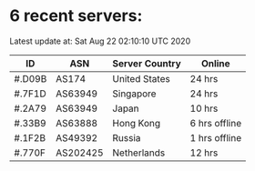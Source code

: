 # 6 recent servers:

Latest update at: Sat Aug 22 02:10:10 UTC 2020

| ID | ASN | Server Country | Online |
| -- | --- | -------------- | ------ |
| #.D09B | AS174 | United States | 24 hrs |
| #.7F1D | AS63949 | Singapore | 24 hrs |
| #.2A79 | AS63949 | Japan | 10 hrs |
| #.33B9 | AS63888 | Hong Kong | 6 hrs offline |
| #.1F2B | AS49392 | Russia | 1 hrs offline |
| #.770F | AS202425 | Netherlands | 12 hrs |

